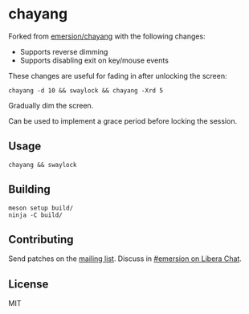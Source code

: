 # chayang

Forked from [emersion/chayang](https://git.sr.ht/~emersion/chayang) with the following changes:

- Supports reverse dimming
- Supports disabling exit on key/mouse events

These changes are useful for fading in after unlocking the screen:

    chayang -d 10 && swaylock && chayang -Xrd 5

Gradually dim the screen.

Can be used to implement a grace period before locking the session.

## Usage

    chayang && swaylock

## Building

    meson setup build/
    ninja -C build/

## Contributing

Send patches on the [mailing list]. Discuss in [#emersion on Libera Chat].

## License

MIT

[mailing list]: https://lists.sr.ht/~emersion/public-inbox
[#emersion on Libera Chat]: ircs://irc.libera.chat/#emersion
